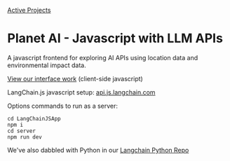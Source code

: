 [Active Projects](https://model.earth/projects)

# Planet AI - Javascript with LLM APIs

A javascript frontend for exploring AI APIs using location data and environmental impact data.

[View our interface work](LangChainJSApp) (client-side javascript)

LangChain.js javascript setup: [api.js.langchain.com](https://api.js.langchain.com)

Options commands to run as a server:

	cd LangChainJSApp
	npm i
	cd server
	npm run dev


We've also dabbled with Python in our [Langchain Python Repo](https://github.com/ModelEarth/langchain)
